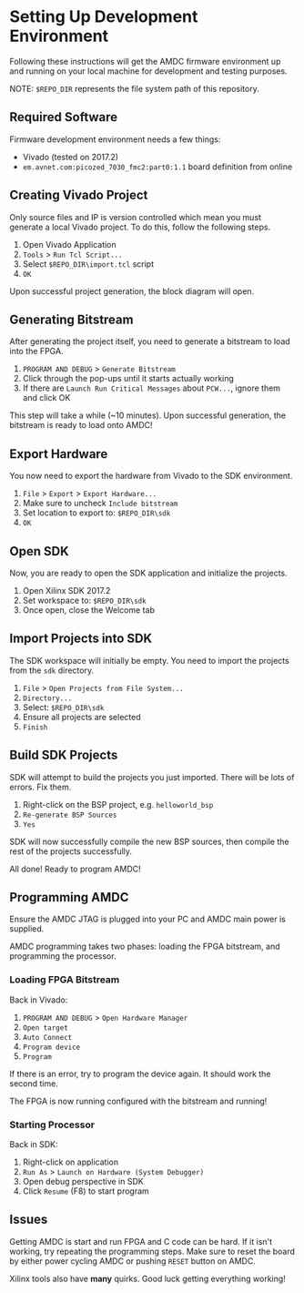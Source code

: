 
# Setting Up Development Environment

Following these instructions will get the AMDC firmware environment up and running on your local machine for development and testing purposes.

NOTE: `$REPO_DIR` represents the file system path of this repository.

## Required Software

Firmware development environment needs a few things:

- Vivado (tested on 2017.2)
- `em.avnet.com:picozed_7030_fmc2:part0:1.1` board definition from online

## Creating Vivado Project

Only source files and IP is version controlled which mean you must generate a local Vivado project. To do this, follow the following steps.

1. Open Vivado Application
2. `Tools` > `Run Tcl Script...`
3. Select `$REPO_DIR\import.tcl` script
4. `OK`

Upon successful project generation, the block diagram will open.

## Generating Bitstream

After generating the project itself, you need to generate a bitstream to load into the FPGA.

1. `PROGRAM AND DEBUG` > `Generate Bitstream`
2. Click through the pop-ups until it starts actually working
3. If there are `Launch Run Critical Messages` about `PCW...`, ignore them and click OK

This step will take a while (~10 minutes). Upon successful generation, the bitstream is ready to load onto AMDC!

## Export Hardware

You now need to export the hardware from Vivado to the SDK environment.

1. `File` > `Export` > `Export Hardware...`
2. Make sure to uncheck `Include bitstream`
3. Set location to export to: `$REPO_DIR\sdk`
4. `OK`

## Open SDK

Now, you are ready to open the SDK application and initialize the projects.

1. Open Xilinx SDK 2017.2
2. Set workspace to: `$REPO_DIR\sdk`
3. Once open, close the Welcome tab

## Import Projects into SDK

The SDK workspace will initially be empty. You need to import the projects from the `sdk` directory.

1. `File` > `Open Projects from File System...`
2. `Directory...`
3. Select: `$REPO_DIR\sdk`
4. Ensure all projects are selected
5. `Finish`

## Build SDK Projects

SDK will attempt to build the projects you just imported. There will be lots of errors. Fix them.

1. Right-click on the BSP project, e.g. `helloworld_bsp`
2. `Re-generate BSP Sources`
3. `Yes`

SDK will now successfully compile the new BSP sources, then compile the rest of the projects successfully.

All done! Ready to program AMDC!


## Programming AMDC

Ensure the AMDC JTAG is plugged into your PC and AMDC main power is supplied.

AMDC programming takes two phases: loading the FPGA bitstream, and programming the processor.

### Loading FPGA Bitstream

Back in Vivado:

1. `PROGRAM AND DEBUG` > `Open Hardware Manager`
2. `Open target`
3. `Auto Connect`
4. `Program device`
5. `Program`

If there is an error, try to program the device again. It should work the second time.

The FPGA is now running configured with the bitstream and running!

### Starting Processor

Back in SDK:

1. Right-click on application
2. `Run As` > `Launch on Hardware (System Debugger)`
3. Open debug perspective in SDK
4. Click `Resume` (F8) to start program


## Issues

Getting AMDC is start and run FPGA and C code can be hard. If it isn't working, try repeating the programming steps. Make sure to reset the board by either power cycling AMDC or pushing `RESET` button on AMDC.

Xilinx tools also have **many** quirks. Good luck getting everything working!
